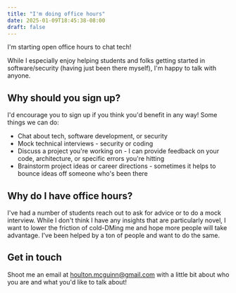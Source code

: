 ```yaml
---
title: "I'm doing office hours"
date: 2025-01-09T18:45:38-08:00
draft: false
---
```


I'm starting open office hours to chat tech!

While I especially enjoy helping students and folks getting started in software/security (having just been there myself), I'm happy to talk with anyone.

## Why should you sign up? 

I'd encourage you to sign up if you think you'd benefit in any way! Some things we can do:

- Chat about tech, software development, or security
- Mock technical interviews - security or coding
- Discuss a project you're working on - I can provide feedback on your code, architecture, or specific errors you're hitting
- Brainstorm project ideas or career directions - sometimes it helps to bounce ideas off someone who's been there

## Why do I have office hours?

I've had a number of students reach out to ask for advice or to do a mock interview. While I don't think I have any insights that are particularly novel, I want to lower the friction of cold-DMing me and hope more people will take advantage. I've been helped by a ton of people and want to do the same.


## Get in touch

Shoot me an email at houlton.mcguinn@gmail.com with a little bit about who you are and what you'd like to talk about! 

